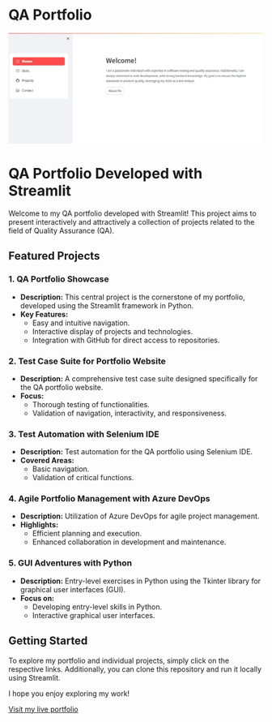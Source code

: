 # QA Portfolio


![qa portafolio](https://github.com/gsepdev/QAPortfolio/blob/main/QAportfolio.jpg)

# QA Portfolio Developed with Streamlit

Welcome to my QA portfolio developed with Streamlit! This project aims to present interactively and attractively a collection of projects related to the field of Quality Assurance (QA).

## Featured Projects

### 1. QA Portfolio Showcase

- **Description:** This central project is the cornerstone of my portfolio, developed using the Streamlit framework in Python.
- **Key Features:**
  - Easy and intuitive navigation.
  - Interactive display of projects and technologies.
  - Integration with GitHub for direct access to repositories.

### 2. Test Case Suite for Portfolio Website

- **Description:** A comprehensive test case suite designed specifically for the QA portfolio website.
- **Focus:**
  - Thorough testing of functionalities.
  - Validation of navigation, interactivity, and responsiveness.

### 3. Test Automation with Selenium IDE

- **Description:** Test automation for the QA portfolio using Selenium IDE.
- **Covered Areas:**
  - Basic navigation.
  - Validation of critical functions.

### 4. Agile Portfolio Management with Azure DevOps

- **Description:** Utilization of Azure DevOps for agile project management.
- **Highlights:**
  - Efficient planning and execution.
  - Enhanced collaboration in development and maintenance.

### 5. GUI Adventures with Python

- **Description:** Entry-level exercises in Python using the Tkinter library for graphical user interfaces (GUI).
- **Focus on:**
  - Developing entry-level skills in Python.
  - Interactive graphical user interfaces.

## Getting Started

To explore my portfolio and individual projects, simply click on the respective links. Additionally, you can clone this repository and run it locally using Streamlit.

I hope you enjoy exploring my work! 

[Visit my live portfolio](PORTFOLIO_LIVE_URL)


